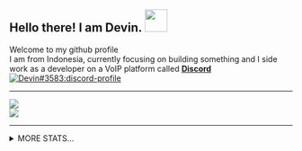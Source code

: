<h2>
    Hello there! I am <strong>Devin</strong>. <img src="https://raw.githubusercontent.com/MartinHeinz/MartinHeinz/master/wave.gif" width="40px">
</h2>
<p>
    Welcome to my github profile
<br>
    I am from Indonesia, currently focusing on building something and I side work as a developer on a VoIP platform called <strong> <a href="https://discord.com">Discord</a></strong>
<br>
    <a href="https://discord.com/users/561170896480501790">
        <img src="https://discord.c99.nl/widget/theme-3/561170896480501790.png" alt="Devin#3583:discord-profile"/>
    </a>
<hr>
    <a href="https://github.com/DevinOfficial">
        <img src="https://komarev.com/ghpvc/?username=DevinOfficial&color=5865F2" />
    </a> 
<br>
<!-- DISABLE THIS LINE
    <a href="https://github.com/DevinOfficial">
        <img src="./assets/icons/other/github-solid.svg/" width="20px" />
    </a>
    &nbsp;
    <a href="https://instagram.com/ofc_devin">
        <img src="./assets/icons/other/instagram-solid.svg/" width="20px" />
    </a>
    &nbsp;
    <a href="https://discord.com/users/561170896480501790">
        <img src="./assets/icons/other/discord-solid.svg/" width="20px" />
    </a>
    &nbsp;
    <a href="https://youtube.com/">
        <img src="./assets/icons/other/youtube-solid.svg/" width="20px" />
    </a>
    &nbsp;
    <a href="https://twitter.com/">
        <img src="./assets/icons/other/twitter-solid.svg/" width="20px" />
    </a>
<br>
<br>
<br>
<br>
-->
    <a href="https://github.com/DevinOfficial">
        <img src="https://github-readme-streak-stats.herokuapp.com?user=DevinOfficial&theme=tokyonight" />
    </a>
<!-- <br>
<br>
   <!-- <a>
        <code>Powered by Devin#3583. Made with ❤️</code>
    </a> -->
</p>
<hr/>
<details>
    <summary>
        MORE STATS...
    </summary>
<p>
    <a href="https://github.com/DevinOfficial">
        <img src="https://github-readme-stats.vercel.app/api?username=DevinOfficial&show_icons=true&theme=tokyonight" />
        <img src="https://github-readme-stats.vercel.app/api/top-langs/?username=DevinOfficial&layout=compact&theme=tokyonight" height=199 />
    </a>
    <h3>
        GITHUB METRICS
    </h3>
    <a href="https://github.com/DevinOfficial">
    <img src="https://metrics.lecoq.io/DevinOfficial?template=classic&languages=1&languages.limit=8&languages.sections=most-used&languages.colors=github&languages.threshold=0%25&languages.indepth=false&languages.categories=markup%2C%20programming&languages.recent.categories=markup%2C%20programming&languages.recent.load=300&languages.recent.days=14&config.timezone=Asia%2FJakarta" />
    </a>
</p>
<footer>Copyright © 2021 <a href="https://github.com/DevinOfficial">DevinOfficial</a></footer>
</details>

<!-- UP -->
